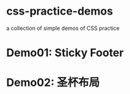 # css-practice-demos
a collection of simple demos of CSS practice

# Demo01: Sticky Footer

# Demo02: 圣杯布局
